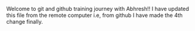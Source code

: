 Welcome to git and github training journey with Abhresh!!
I have updated this file from the remote computer i.e, from github
I have made the 4th change finally.
